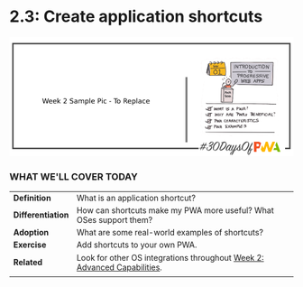 # 2.3: Create application shortcuts

![Placeholder Banner Only. Replace when final assets ready.](_media/day-01.png)

### WHAT WE'LL COVER TODAY

| | |
|:--|:--- |
| **Definition** | What is an application shortcut? |
| **Differentiation** | How can shortcuts make my PWA more useful? What OSes support them? |
| **Adoption**| What are some real-world examples of shortcuts? |
| **Exercise**| Add shortcuts to your own PWA. |
| **Related**| Look for other OS integrations throughout [Week 2: Advanced Capabilities](../advanced-capabilities). |
| |

<br/>